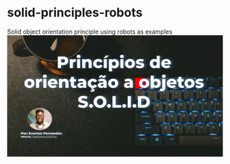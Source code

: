 # solid-principles-robots
Solid object orientation principle using robots as examples
![Alt text](src/main/resources/images/solid-presentation.png?raw=true "Presentation")
